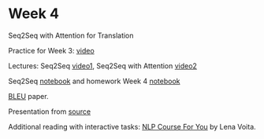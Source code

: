 # Week 4
Seq2Seq with Attention for Translation

Practice for Week 3: [video](https://youtu.be/Z_tGienK2Ek)

Lectures: Seq2Seq [video1](), Seq2Seq with Attention [video2]()

Seq2Seq [notebook](./Seq2Seq.ipynb) and homework Week 4 [notebook](./HW4.ipynb)

[BLEU](https://aclanthology.org/P02-1040.pdf) paper.

Presentation from [source](https://github.com/yandexdataschool/nlp_course/tree/2024/week04_seq2seq) 

Additional reading with interactive tasks: [NLP Course For You](https://lena-voita.github.io/nlp_course.html) by Lena Voita.

